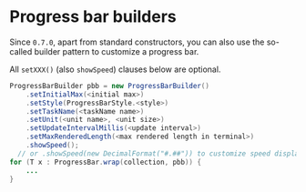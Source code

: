 # Progress bar builders

Since `0.7.0`, apart from standard constructors, you can also use the so-called builder pattern to customize a progress bar.

All `setXXX()` (also `showSpeed`) clauses below are optional. 

``` java
ProgressBarBuilder pbb = new ProgressBarBuilder()
    .setInitialMax(<initial max>)
    .setStyle(ProgressBarStyle.<style>)
    .setTaskName(<taskName name>)
    .setUnit(<unit name>, <unit size>)
    .setUpdateIntervalMillis(<update interval>)
    .setMaxRenderedLength(<max rendered length in terminal>)
    .showSpeed();
  // or .showSpeed(new DecimalFormat("#.##")) to customize speed display
for (T x : ProgressBar.wrap(collection, pbb)) {
    ...
}
```

